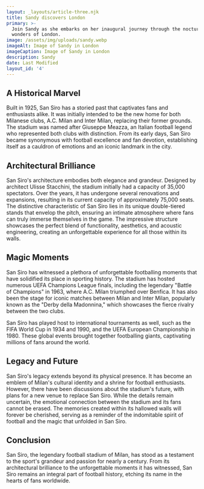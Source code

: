 ```yaml
---
layout: _layouts/article-three.njk
title: Sandy discovers London
primary: >-
  Join Sandy as she embarks on her inaugural journey through the nocturnal
  wonders of London.
image: /assets/img/uploads/sandy.webp
imageAlt: Image of Sandy in London
imageCaption: Image of Sandy in London
description: Sandy
date: Last Modified
layout_id: '4'
---
```

## A Historical Marvel

Built in 1925, San Siro has a storied past that captivates fans and enthusiasts alike. It was initially intended to be the new home for both Milanese clubs, A.C. Milan and Inter Milan, replacing their former grounds. The stadium was named after Giuseppe Meazza, an Italian football legend who represented both clubs with distinction. From its early days, San Siro became synonymous with football excellence and fan devotion, establishing itself as a cauldron of emotions and an iconic landmark in the city.

## Architectural Brilliance

San Siro's architecture embodies both elegance and grandeur. Designed by architect Ulisse Stacchini, the stadium initially had a capacity of 35,000 spectators. Over the years, it has undergone several renovations and expansions, resulting in its current capacity of approximately 75,000 seats. The distinctive characteristic of San Siro lies in its unique double-tiered stands that envelop the pitch, ensuring an intimate atmosphere where fans can truly immerse themselves in the game. The impressive structure showcases the perfect blend of functionality, aesthetics, and acoustic engineering, creating an unforgettable experience for all those within its walls.

## Magic Moments

San Siro has witnessed a plethora of unforgettable footballing moments that have solidified its place in sporting history. The stadium has hosted numerous UEFA Champions League finals, including the legendary "Battle of Champions" in 1963, where A.C. Milan triumphed over Benfica. It has also been the stage for iconic matches between Milan and Inter Milan, popularly known as the "Derby della Madonnina," which showcases the fierce rivalry between the two clubs.

San Siro has played host to international tournaments as well, such as the FIFA World Cup in 1934 and 1990, and the UEFA European Championship in 1980. These global events brought together footballing giants, captivating millions of fans around the world.

## Legacy and Future

San Siro's legacy extends beyond its physical presence. It has become an emblem of Milan's cultural identity and a shrine for football enthusiasts. However, there have been discussions about the stadium's future, with plans for a new venue to replace San Siro. While the details remain uncertain, the emotional connection between the stadium and its fans cannot be erased. The memories created within its hallowed walls will forever be cherished, serving as a reminder of the indomitable spirit of football and the magic that unfolded in San Siro.

## Conclusion

San Siro, the legendary football stadium of Milan, has stood as a testament to the sport's grandeur and passion for nearly a century. From its architectural brilliance to the unforgettable moments it has witnessed, San Siro remains an integral part of football history, etching its name in the hearts of fans worldwide.
